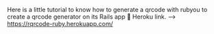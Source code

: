 Here is a little tutorial to know how to generate a qrcode with rubyou to create a qrcode generator on its Rails app 🙂
      Heroku link.  --> https://rqrcode-ruby.herokuapp.com/
